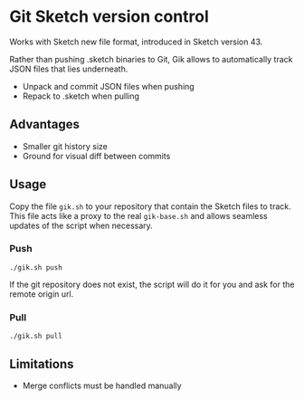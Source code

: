 # Git Sketch version control

Works with Sketch new file format, introduced in Sketch version 43.

Rather than pushing .sketch binaries to Git, Gik allows to automatically track JSON files that lies underneath.

 * Unpack and commit JSON files when pushing
 * Repack to .sketch when pulling


## Advantages

 * Smaller git history size
 * Ground for visual diff between commits


## Usage

Copy the file `gik.sh` to your repository that contain the Sketch files to track.  
This file acts like a proxy to the real `gik-base.sh` and allows seamless updates of the script when necessary.

### Push

```
./gik.sh push
```

If the git repository does not exist, the script will do it for you and ask for the remote origin url.

### Pull

```
./gik.sh pull
```


## Limitations

 * Merge conflicts must be handled manually
